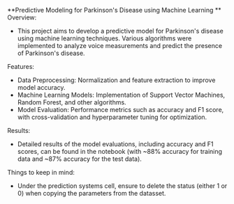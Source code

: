 **Predictive Modeling for Parkinson's Disease using Machine Learning
**
Overview:
- This project aims to develop a predictive model for Parkinson's disease using machine learning techniques. Various algorithms were implemented to analyze voice measurements and predict the presence of Parkinson's disease.

Features:
- Data Preprocessing: Normalization and feature extraction to improve model accuracy.
- Machine Learning Models: Implementation of Support Vector Machines, Random Forest, and other algorithms.
- Model Evaluation: Performance metrics such as accuracy and F1 score, with cross-validation and hyperparameter tuning for optimization.

Results:
- Detailed results of the model evaluations, including accuracy and F1 scores, can be found in the notebook (with ~88% accuracy for training data and ~87% accuracy for the test data).

Things to keep in mind:
- Under the prediction systems cell, ensure to delete the status (either 1 or 0) when copying the parameters from the datasset.
